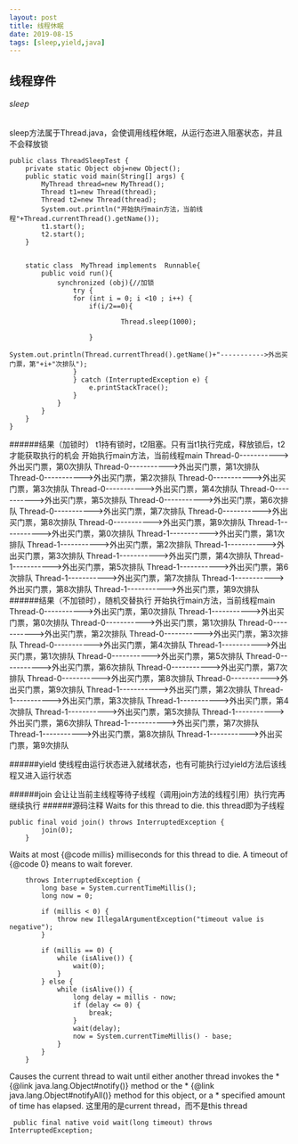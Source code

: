 ```yaml
---
layout: post
title: 线程休眠
date: 2019-08-15
tags: [sleep,yield,java]
---
```


线程穿件
----

###### sleep

sleep方法属于Thread.java，会使调用线程休眠，从运行态进入阻塞状态，并且不会释放锁
```
public class ThreadSleepTest {
    private static Object obj=new Object();
    public static void main(String[] args) {
        MyThread thread=new MyThread();
        Thread t1=new Thread(thread);
        Thread t2=new Thread(thread);
        System.out.println("开始执行main方法，当前线程"+Thread.currentThread().getName());
        t1.start();
        t2.start();
    }


    static class  MyThread implements  Runnable{
        public void run(){
            synchronized (obj){//加锁
                try {
                for (int i = 0; i <10 ; i++) {
                    if(i/2==0){

                            Thread.sleep(1000);

                    }
                    System.out.println(Thread.currentThread().getName()+"----------->外出买门票，第"+i+"次排队");
                }
                } catch (InterruptedException e) {
                    e.printStackTrace();
                }
            }
        }
    }
}
```
######结果（加锁时）
t1持有锁时，t2阻塞。只有当t1执行完成，释放锁后，t2才能获取执行的机会
开始执行main方法，当前线程main
Thread-0----------->外出买门票，第0次排队
Thread-0----------->外出买门票，第1次排队
Thread-0----------->外出买门票，第2次排队
Thread-0----------->外出买门票，第3次排队
Thread-0----------->外出买门票，第4次排队
Thread-0----------->外出买门票，第5次排队
Thread-0----------->外出买门票，第6次排队
Thread-0----------->外出买门票，第7次排队
Thread-0----------->外出买门票，第8次排队
Thread-0----------->外出买门票，第9次排队
Thread-1----------->外出买门票，第0次排队
Thread-1----------->外出买门票，第1次排队
Thread-1----------->外出买门票，第2次排队
Thread-1----------->外出买门票，第3次排队
Thread-1----------->外出买门票，第4次排队
Thread-1----------->外出买门票，第5次排队
Thread-1----------->外出买门票，第6次排队
Thread-1----------->外出买门票，第7次排队
Thread-1----------->外出买门票，第8次排队
Thread-1----------->外出买门票，第9次排队
######结果（不加锁时），随机交替执行
开始执行main方法，当前线程main
Thread-0----------->外出买门票，第0次排队
Thread-1----------->外出买门票，第0次排队
Thread-0----------->外出买门票，第1次排队
Thread-0----------->外出买门票，第2次排队
Thread-0----------->外出买门票，第3次排队
Thread-0----------->外出买门票，第4次排队
Thread-1----------->外出买门票，第1次排队
Thread-0----------->外出买门票，第5次排队
Thread-0----------->外出买门票，第6次排队
Thread-0----------->外出买门票，第7次排队
Thread-0----------->外出买门票，第8次排队
Thread-0----------->外出买门票，第9次排队
Thread-1----------->外出买门票，第2次排队
Thread-1----------->外出买门票，第3次排队
Thread-1----------->外出买门票，第4次排队
Thread-1----------->外出买门票，第5次排队
Thread-1----------->外出买门票，第6次排队
Thread-1----------->外出买门票，第7次排队
Thread-1----------->外出买门票，第8次排队
Thread-1----------->外出买门票，第9次排队

######yield 使线程由运行状态进入就绪状态，也有可能执行过yield方法后该线程又进入运行状态

######join 会让让当前主线程等待子线程（调用join方法的线程引用）执行完再继续执行
######源码注释
Waits for this thread to die. this thread即为子线程
```
public final void join() throws InterruptedException {
        join(0);
    }
```
Waits at most {@code millis} milliseconds for this thread to
 die. A timeout of {@code 0} means to wait forever.

```public final synchronized void join(long millis)
    throws InterruptedException {
        long base = System.currentTimeMillis();
        long now = 0;

        if (millis < 0) {
            throw new IllegalArgumentException("timeout value is negative");
        }

        if (millis == 0) {
            while (isAlive()) {
                wait(0);
            }
        } else {
            while (isAlive()) {
                long delay = millis - now;
                if (delay <= 0) {
                    break;
                }
                wait(delay);
                now = System.currentTimeMillis() - base;
            }
        }
    }
```
Causes the current thread to wait until either another thread invokes the
     * {@link java.lang.Object#notify()} method or the
     * {@link java.lang.Object#notifyAll()} method for this object, or a
     * specified amount of time has elapsed.
     这里用的是current thread，而不是this  thread
```
 public final native void wait(long timeout) throws InterruptedException;
```
